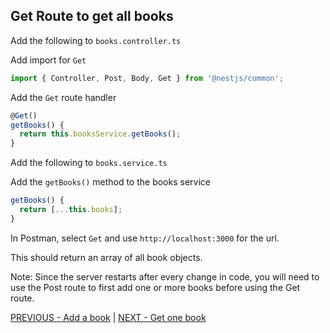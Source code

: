 ## Get Route to get all books

Add the following to `books.controller.ts`

Add import for `Get`

```ts
import { Controller, Post, Body, Get } from '@nestjs/common';
```

Add the `Get` route handler

```ts
@Get()
getBooks() {
  return this.booksService.getBooks();
}
```

Add the following to `books.service.ts`

Add the `getBooks()` method to the books service

```ts
getBooks() {
  return [...this.books];
}
```

In Postman, select `Get` and use `http://localhost:3000` for the url.

This should return an array of all book objects.

Note: Since the server restarts after every change in code, you will need to use the Post route to first add one or more books before using the Get route.

[PREVIOUS - Add a book](https://github.com/stevewitman/nest-api/blob/master/README1-Add%20a%20book.md) | [NEXT - Get one book](https://github.com/stevewitman/nest-api/blob/master/README3-Get%20one%20book.md)